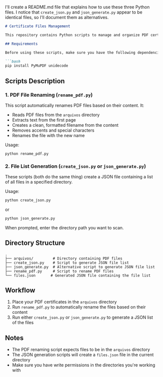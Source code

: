 I'll create a README.md file that explains how to use these three Python files. I notice that `create_json.py` and `json_generate.py` appear to be identical files, so I'll document them as alternatives.

````markdown:/Users/ribeirovictor/Documents/work/2em1/landings/certificados/README.md
# Certificate Files Management

This repository contains Python scripts to manage and organize PDF certificate files.

## Requirements

Before using these scripts, make sure you have the following dependencies installed:

```bash
pip install PyMuPDF unidecode
````

## Scripts Description

### 1. PDF File Renaming (`rename_pdf.py`)

This script automatically renames PDF files based on their content. It:

- Reads PDF files from the `arquivos` directory
- Extracts text from the first page
- Creates a clean, formatted filename from the content
- Removes accents and special characters
- Renames the file with the new name

Usage:

```bash
python rename_pdf.py
```

### 2. File List Generation (`create_json.py` or `json_generate.py`)

These scripts (both do the same thing) create a JSON file containing a list of all files in a specified directory.

Usage:

```bash
python create_json.py
```

or

```bash
python json_generate.py
```

When prompted, enter the directory path you want to scan.

## Directory Structure

```
.
├── arquivos/         # Directory containing PDF files
├── create_json.py    # Script to generate JSON file list
├── json_generate.py  # Alternative script to generate JSON file list
├── rename_pdf.py     # Script to rename PDF files
└── files.json       # Generated JSON file containing the file list
```

## Workflow

1. Place your PDF certificates in the `arquivos` directory
2. Run `rename_pdf.py` to automatically rename the files based on their content
3. Run either `create_json.py` or `json_generate.py` to generate a JSON list of the files

## Notes

- The PDF renaming script expects files to be in the `arquivos` directory
- The JSON generation scripts will create a `files.json` file in the current directory
- Make sure you have write permissions in the directories you're working with

```

```

